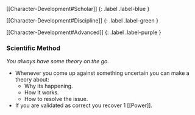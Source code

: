 
[[Character-Development#Scholar]]
{: .label .label-blue }

[[Character-Development#Discipline]]
{: .label .label-green }

[[Character-Development#Advanced]]
{: .label .label-purple }
### Scientific Method
*You always have some theory on the go.*
* Whenever you come up against something uncertain you can make a theory about:
	* Why its happening.
	* How it works.
	* How to resolve the issue.
* If you are validated as correct you recover 1 [[Power]].
